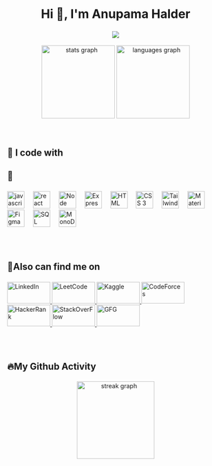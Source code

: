 <h1 align="center">Hi 👋, I'm Anupama Halder</h1>

###
<div align="center">
  <img src="https://profile-counter.glitch.me/anupamahalder/count.svg?"  />
</div>
<br/>

<div align="center">
  <img src="https://github-readme-stats.vercel.app/api?username=anupamahalder&hide_title=false&hide_rank=false&show_icons=true&include_all_commits=true&count_private=true&disable_animations=false&theme=dracula&locale=en&hide_border=false" height="170" alt="stats graph"  />
  <img src="https://github-readme-stats.vercel.app/api/top-langs?username=anupamahalder&locale=en&hide_title=false&layout=compact&card_width=320&langs_count=5&theme=dracula&hide_border=false" height="170" alt="languages graph"  />
</div>
<br/><br/>


###

<h2 align="left">💙 I code with</h2>

###
###

<h2 align="left">💙 </h2>

###

<div align="left">
  <img src="https://cdn.jsdelivr.net/gh/devicons/devicon/icons/javascript/javascript-original.svg" height="40" alt="javascript logo"  />
  <img width="12" />
  <img src="https://cdn.jsdelivr.net/gh/devicons/devicon/icons/react/react-original.svg" height="40" alt="react logo"  />
  <img width="12" />
  <img src="https://media.licdn.com/dms/image/C4D12AQEOs18gPOzWyA/article-cover_image-shrink_720_1280/0/1648300473213?e=2147483647&v=beta&t=E3p_Ncatjw-GXKXEI_tE9PeE80NuBJ9V85sg3EFR0nA" height="40" alt="Node JS Logo"  />
  <img width="12" />
  <img src="https://encrypted-tbn0.gstatic.com/images?q=tbn:ANd9GcS4nU4gNWK6ZXYIa8FGtIJZ03rgN8vQv0_pq1AeFiM7lQ&s" height="40" alt="Express JS Logo"  />
  <img width="12" />
<!--   <img src="https://cdn.jsdelivr.net/gh/devicons/devicon/icons/nextjs/nextjs-original.svg" height="40" alt="nextjs logo"  />
  <img width="12" /> -->
  <img src="https://encrypted-tbn0.gstatic.com/images?q=tbn:ANd9GcQPmou6evgeGnMsU4Kac3TEv60q65uqVigxib1NYMmoFw&s" height="40" alt="HTML Logo"  />
  <img width="12" />
  <img src="https://upload.wikimedia.org/wikipedia/commons/thumb/6/62/CSS3_logo.svg/800px-CSS3_logo.svg.png" height="40" alt="CSS 3"  />
  <img width="12" />
  <img src="https://encrypted-tbn0.gstatic.com/images?q=tbn:ANd9GcRld8EcXNHiLxenTYvUX0ReOMbbjIp5uqUOf6I79MSqxA&s" height="40" alt="Tailwind CSS"  />
  <img width="12" />
  <img src="https://encrypted-tbn0.gstatic.com/images?q=tbn:ANd9GcSPpb4dd1NNR8-FBsU-KY20vDLCQCtA0OBP87eO_gjfKA&s" height="40" alt="Material UI Logo"  />
  <img width="12" />
  <img src="https://upload.wikimedia.org/wikipedia/commons/thumb/3/33/Figma-logo.svg/1667px-Figma-logo.svg.png" height="40" alt="Figma Logo"  />
  <img width="12" />
  <img src="https://prod-discovery.edx-cdn.org/media/course/image/c332bd5d-2ff1-4f11-868a-6644076c904e-a44b6765f142.png" height="40" alt="SQL Logo"  />
  <img width="12" />
  <img src="https://logowik.com/content/uploads/images/mongodb9740.logowik.com.webp" height="40" alt="MonoDb Database Logo"  />
  <img width="12" />
</div>

<br/><br/>
###

<h2 align="left">🔗Also can find me on</h2>

###


<div align="left">
<!--   Linked in  -->
  <a href="https://www.linkedin.com/in/anupama-halder7/">
  <img src="https://img.shields.io/static/v1?message=LinkedIn&logo=linkedin&label=&color=0077B5&logoColor=white&labelColor=&style=for-the-badge" alt="LinkedIn" height="50px" width="100px">
</a>
<!--   leetcode  -->
  <a href="https://leetcode.com/anupamahalder7/">
  <img src="https://encrypted-tbn0.gstatic.com/images?q=tbn:ANd9GcQGDFbGpqgz6rgTdZc6IZ1lukb-al5c04QyczeAVeiEqaBBTqr7rAUwj64LwX0rqOj7R5A&usqp=CAU" alt="LeetCode" height="50px" width="100px">
</a>
<!-- kaggle  -->
<a href="https://www.kaggle.com/anupamahalder">
  <img src="https://upload.wikimedia.org/wikipedia/commons/7/7c/Kaggle_logo.png" alt="Kaggle" background-color="white" height="50px" width="100px">
</a>

<!-- CodeForces  -->
<a href="https://codeforces.com/profile/anupamahalder23">
  <img src="https://cdn.iconscout.com/icon/free/png-256/free-code-forces-3628695-3029920.png" alt="CodeForces" height="50px" width="100px">
</a>
<!-- HackerRank  -->
<a href="https://www.hackerrank.com/profile/anupamahalder202">
  <img src="https://www.hackerrank.com/wp-content/uploads/2018/08/hackerrank_logo.png" alt="HackerRank" height="50px" width="100px">
</a>
<!-- StackOverflow  -->
<a href="https://stackoverflow.com/users/22475274/anupama-halder?tab=profile">
  <img src="https://upload.wikimedia.org/wikipedia/commons/thumb/e/ef/Stack_Overflow_icon.svg/768px-Stack_Overflow_icon.svg.png" alt="StackOverFlow" height="50px" width="100px">
</a>
<!-- GFG  -->
<a href="https://auth.geeksforgeeks.org/user/anupamahalder7">
  <img src="https://media.geeksforgeeks.org/gfg-gg-logo.svg" alt="GFG" height="50px" width="100px">
</a>
</div>

</br></br>
###

<h2 align="left">🔥My Github Activity</h2>

###

<div align="center">
  <img src="https://streak-stats.demolab.com?user=anupamahalder&locale=en&mode=daily&theme=dark&hide_border=false&border_radius=5&order=3" height="180" alt="streak graph"  />
</div>
